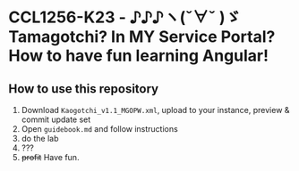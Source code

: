 # CCL1256-K23 - ♪♪♪ヽ(ˇ∀ˇ )ゞ Tamagotchi? In MY Service Portal? How to have fun learning Angular!

## How to use this repository
1. Download `Kaogotchi_v1.1_MGOPW.xml`, upload to your instance, preview & commit update set
2. Open `guidebook.md` and follow instructions
3. do the lab
4. ???
5. ~~profit~~ Have fun.
